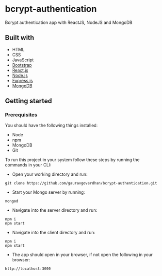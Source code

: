 # bcrypt-authentication
Bcrypt authentication app with ReactJS, NodeJS and MongoDB

## Built with

* HTML
* CSS
* JavaScript
* [Bootstrap](https://getbootstrap.com/)
* [React.js](https://reactjs.org/)
* [Node.js](https://nodejs.org/en/)
* [Express.js](https://expressjs.com/)
* [MongoDB](https://www.mongodb.com/)

## Getting started

### Prerequisites

You should have the following things installed:

* Node
* npm
* MongoDB
* Git

To run this project in your system follow these steps by running the commands in your CLI:

* Open your working directory and run:

```
git clone https://github.com/gauravgoverdhan/bcrypt-authentication.git
```

* Start your Mongo server by running:

```
mongod
```

* Navigate into the server directory and run:

```
npm i
npm start
```

* Navigate into the client directory and run:

```
npm i
npm start
```

* The app should open in your browser, if not open the following in your browser:

```
http://localhost:3000
```
